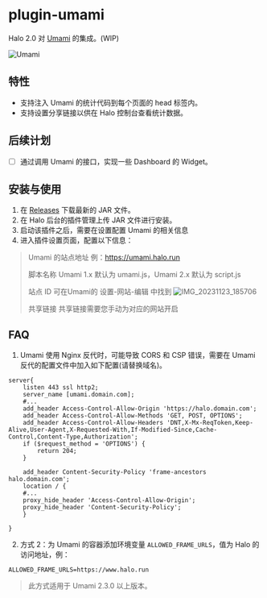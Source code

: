 # plugin-umami

Halo 2.0 对 [Umami](https://github.com/umami-software/umami) 的集成。(WIP)

![Umami](./screenshots//umami.png)

## 特性

- 支持注入 Umami 的统计代码到每个页面的 head 标签内。
- 支持设置分享链接以供在 Halo 控制台查看统计数据。

## 后续计划

- [ ] 通过调用 Umami 的接口，实现一些 Dashboard 的 Widget。

## 安装与使用

1. 在 [Releases](https://github.com/halo-sigs/plugin-umami/releases) 下载最新的 JAR 文件。
2. 在 Halo 后台的插件管理上传 JAR 文件进行安装。
3. 启动该插件之后，需要在设置配置 Umami 的相关信息
4. 进入插件设置页面，配置以下信息：
> Umami 的站点地址 例：https://umami.halo.run
> 
> 脚本名称 Umami 1.x 默认为 umami.js，Umami 2.x 默认为 script.js
> 
> 站点 ID 可在Umami的 设置-网站-编辑 中找到
>  ![IMG_20231123_185706](https://github.com/V-Official-233/plugin-umami/assets/104217168/eab1b464-0325-4147-b5b4-19d468bdbf1b)
> 
> 共享链接 共享链接需要您手动为对应的网站开启





## FAQ

1. Umami 使用 Nginx 反代时，可能导致 CORS 和 CSP 错误，需要在 Umami 反代的配置文件中加入如下配置(请替换域名)。
```
server{
    listen 443 ssl http2;
    server_name [umami.domain.com];
    #...
    add_header Access-Control-Allow-Origin 'https://halo.domain.com';
    add_header Access-Control-Allow-Methods 'GET, POST, OPTIONS';
    add_header Access-Control-Allow-Headers 'DNT,X-Mx-ReqToken,Keep-Alive,User-Agent,X-Requested-With,If-Modified-Since,Cache-Control,Content-Type,Authorization';
    if ($request_method = 'OPTIONS') {
        return 204;
    }

    add_header Content-Security-Policy 'frame-ancestors halo.domain.com';
    location / {
    #...
    proxy_hide_header 'Access-Control-Allow-Origin';
    proxy_hide_header 'Content-Security-Policy';
    }

}
```
2. 方式 2：为 Umami 的容器添加环境变量 `ALLOWED_FRAME_URLS`，值为 Halo 的访问地址，例：
```
ALLOWED_FRAME_URLS=https://www.halo.run
```
> 此方式适用于 Umami 2.3.0 以上版本。
